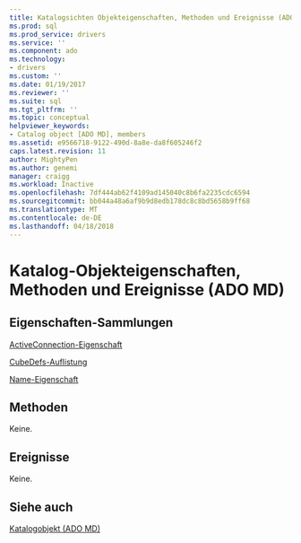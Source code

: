 ```yaml
---
title: Katalogsichten Objekteigenschaften, Methoden und Ereignisse (ADO MD) | Microsoft Docs
ms.prod: sql
ms.prod_service: drivers
ms.service: ''
ms.component: ado
ms.technology:
- drivers
ms.custom: ''
ms.date: 01/19/2017
ms.reviewer: ''
ms.suite: sql
ms.tgt_pltfrm: ''
ms.topic: conceptual
helpviewer_keywords:
- Catalog object [ADO MD], members
ms.assetid: e9566718-9122-490d-8a8e-da8f605246f2
caps.latest.revision: 11
author: MightyPen
ms.author: genemi
manager: craigg
ms.workload: Inactive
ms.openlocfilehash: 7df444ab62f4109ad145040c8b6fa2235cdc6594
ms.sourcegitcommit: bb044a48a6af9b9d8edb178dc8c8bd5658b9ff68
ms.translationtype: MT
ms.contentlocale: de-DE
ms.lasthandoff: 04/18/2018
---
```

# <a name="catalog-object-properties-methods-and-events-ado-md"></a>Katalog-Objekteigenschaften, Methoden und Ereignisse (ADO MD)
## <a name="propertiescollections"></a>Eigenschaften-Sammlungen  
 [ActiveConnection-Eigenschaft](../../../ado/reference/ado-md-api/activeconnection-property-ado-md.md)  
  
 [CubeDefs-Auflistung](../../../ado/reference/ado-md-api/cubedefs-collection-ado-md.md)  
  
 [Name-Eigenschaft](../../../ado/reference/ado-md-api/name-property-ado-md.md)  
  
## <a name="methods"></a>Methoden  
 Keine.  
  
## <a name="events"></a>Ereignisse  
 Keine.  
  
## <a name="see-also"></a>Siehe auch  
 [Katalogobjekt (ADO MD)](../../../ado/reference/ado-md-api/catalog-object-ado-md.md)
